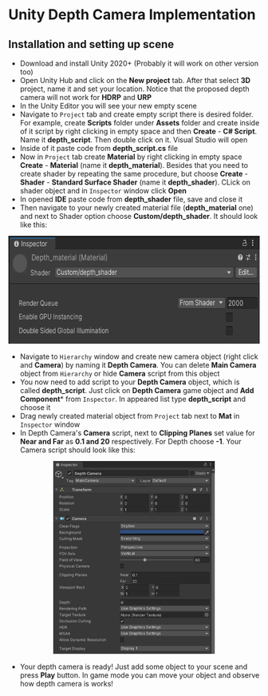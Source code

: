# Unity Depth Camera Implementation
## Installation and setting up scene
* Download and install Unity 2020+ (Probably it will work on other version too)
* Open Unity Hub and click on the **New project** tab. After that select **3D** project, name it and set your location. Notice that the proposed depth camera will not work for **HDRP** and **URP**
* In the Unity Editor you will see your new empty scene 
* Navigate to `Project` tab and create empty script there is desired folder. For example, create **Scripts** folder under **Assets** folder and create inside of it script by right clicking in empty space and then **Create** - **C# Script**. Name it **depth_script**. Then double click on it. Visual Studio will open
* Inside of it paste code from **depth_script.cs** file 
* Now in `Project` tab create **Material** by right clicking in empty space **Create** - **Material** (name it **depth_material**). Besides that you need to create shader by repeating the same procedure, but choose **Create** - **Shader** - **Standard Surface Shader** (name it **depth_shader**). CLick on shader object and in `Inspector` window click **Open**
* In opened **IDE** paste code from **depth_shader** file, save and close it
* Then navigate to your newly created material file (**depth_material** one) and next to Shader option choose **Custom/depth_shader**. It should look like this:

<p align="center">
  <img width="651" height="216" src="images/depth.png">
</p>

* Navigate to `Hierarchy` window and create new camera object (right click and **Camera**) by naming it **Depth Camera**. You can delete **Main Camera** object from `Hierarchy` or hide **Camera** script from this object
* You now need to add script to your **Depth Camera** object, which is called **depth_script**. Just click on **Depth Camera** game object and **Add Component*** from `Inspector`. In appeared list type **depth_script** and choose it
* Drag newly created material object from `Project` tab next to **Mat** in `Inspector` window
* In Depth Camera's **Camera** script, next to **Clipping Planes** set value for **Near and Far** as **0.1 and 20** respectively. For Depth choose **-1**. Your Camera script should look like this:

<p align="center">
  <img width="323.5" height="386" src="images/camera.png">
</p>

* Your depth camera is ready! Just add some object to your scene and press **Play** button. In game mode you can move your object and observe how depth camera is works!

